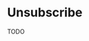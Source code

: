 # Unsubscribe

TODO

<!--
https://miro.com/app/unsubscribe/?hash=Wiqjtk5URfKFNgGULha5lrqC0AYTWhF2XsoVOiItTiQJS3aHCpM2GctRLOEGuEZW&utm_content=unsubscribe&utm_source=sfmc&utm_medium=email&utm_campaign=XP+31+CONTROL+C+-+Building+blocks+-+20230619_200947
-->
